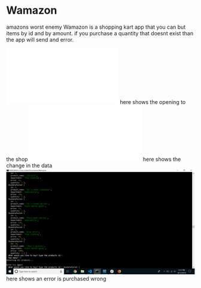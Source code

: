 # Wamazon
amazons worst enemy
Wamazon is a shopping kart app that you can but items by id and by amount.
if you purchase a quantity that doesnt exist than the app will send and error.

![start wamazon](./images/start-wamazon.pgn)
here shows the opening to the shop
![wamazon-2](./images/wamazon-2.pgn)
here shows the change in the data
![spotify-this-song](./images/wamazon-3.png)
here shows an error is purchased wrong
